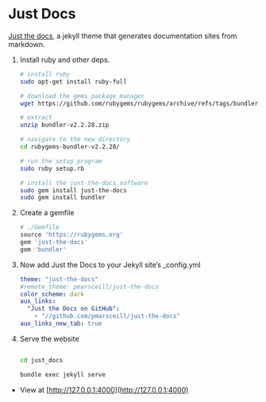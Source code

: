 
# Just Docs

 [Just the docs](https://pmarsceill.github.io/just-the-docs/), a jekyll theme that generates documentation sites from markdown.

1. Install ruby and other deps.

    ```zsh
    # install ruby
    sudo apt-get install ruby-full

    # download the gems package manager
    wget https://github.com/rubygems/rubygems/archive/refs/tags/bundler-v2.2.28.zip

    # extract
    unzip bundler-v2.2.28.zip

    # navigate to the new directory
    cd rubygems-bundler-v2.2.28/

    # run the setup program
    sudo ruby setup.rb

    # install the just-the-docs software
    sudo gem install just-the-docs
    sudo gem install bundler
    ```

2. Create a gemfile

    ```rb
    # ./Gemfile
    source 'https://rubygems.org'
    gem 'just-the-docs'
    gem 'bundler'
    ```

3. Now add Just the Docs to your Jekyll site’s _config.yml

    ```yaml
    theme: "just-the-docs"
    #remote_theme: pmarsceill/just-the-docs
    color_scheme: dark
    aux_links:
      "Just the Docs on GitHub":
        - "//github.com/pmarsceill/just-the-docs"
    aux_links_new_tab: true
    ```

4. Serve the website

    ```zsh

    cd just_docs

    bundle exec jekyll serve

    ```

  - View at [http://127.0.0.1:4000](http://127.0.0.1:4000)
